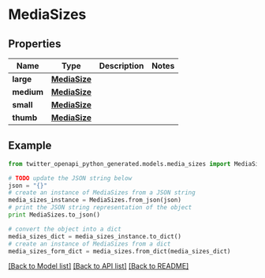 # MediaSizes


## Properties
Name | Type | Description | Notes
------------ | ------------- | ------------- | -------------
**large** | [**MediaSize**](MediaSize.md) |  | 
**medium** | [**MediaSize**](MediaSize.md) |  | 
**small** | [**MediaSize**](MediaSize.md) |  | 
**thumb** | [**MediaSize**](MediaSize.md) |  | 

## Example

```python
from twitter_openapi_python_generated.models.media_sizes import MediaSizes

# TODO update the JSON string below
json = "{}"
# create an instance of MediaSizes from a JSON string
media_sizes_instance = MediaSizes.from_json(json)
# print the JSON string representation of the object
print MediaSizes.to_json()

# convert the object into a dict
media_sizes_dict = media_sizes_instance.to_dict()
# create an instance of MediaSizes from a dict
media_sizes_form_dict = media_sizes.from_dict(media_sizes_dict)
```
[[Back to Model list]](../README.md#documentation-for-models) [[Back to API list]](../README.md#documentation-for-api-endpoints) [[Back to README]](../README.md)


